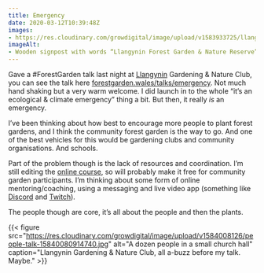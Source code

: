 ```yaml
---
title: Emergency
date: 2020-03-12T10:39:48Z
images:
- https://res.cloudinary.com/growdigital/image/upload/v1583933725/llangynin-garden-sign.jpg
imageAlt:
- Wooden signpost with words “Llangynin Forest Garden & Nature Reserve”
---
```


Gave a #ForestGarden talk last night at [Llangynin](https://en.wikipedia.org/wiki/Llangynin) Gardening & Nature Club, you can see the talk here [forestgarden.wales/talks/emergency](https://forestgarden.wales/talks/emergency). Not much hand shaking but a very warm welcome. I did launch in to the whole “it’s an ecological & climate emergency” thing a bit. But then, it really _is_ an emergency.

I’ve been thinking about how best to encourage more people to plant forest gardens, and I think the community forest garden is the way to go. And one of the best vehicles for this would be gardening clubs and community organisations. And schools. 

Part of the problem though is the lack of resources and coordination. I’m still editing the [online course](/course), so will probably make it free for community garden participants. I’m thinking about some form of online mentoring/coaching, using a messaging and live video app (something like [Discord](https://discordapp.com) and [Twitch](https://www.twitch.tv)).

The people though are core, it’s all about the people and then the plants.

{{< figure src="https://res.cloudinary.com/growdigital/image/upload/v1584008126/people-talk-15840080914740.jpg" alt="A dozen people in a small church hall" caption="Llangynin Gardening & Nature Club, all a-buzz before my talk. Maybe." >}}

